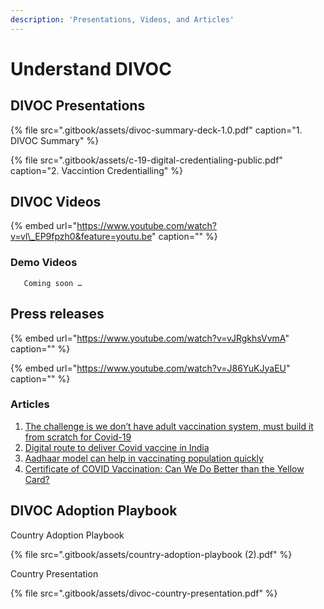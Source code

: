 ```yaml
---
description: 'Presentations, Videos, and Articles'
---
```


# Understand DIVOC

## DIVOC Presentations <a id="divoc-presentations"></a>

{% file src=".gitbook/assets/divoc-summary-deck-1.0.pdf" caption="1. DIVOC Summary" %}

{% file src=".gitbook/assets/c-19-digital-credentialing-public.pdf" caption="2. Vaccintion Credentialling" %}

## DIVOC Videos <a id="divoc-videos"></a>

{% embed url="https://www.youtube.com/watch?v=vl\_EP9fpzh0&feature=youtu.be" caption="" %}

### Demo Videos <a id="demo-videos"></a>

```text
   Coming soon …
```

## Press releases <a id="relevant-external-links"></a>

{% embed url="https://www.youtube.com/watch?v=vJRgkhsVvmA" caption="" %}

{% embed url="https://www.youtube.com/watch?v=J86YuKJyaEU" caption="" %}

### Articles <a id="articles"></a>

1. [The challenge is we don’t have adult vaccination system, must build it from scratch for Covid-19](https://indianexpress.com/article/india/nandan-nilekani-coronavirus-vaccine-tracker-health-sector-economy-6779867/)
2. [Digital route to deliver Covid vaccine in India](https://economictimes.indiatimes.com/markets/expert-view/nandan-nilekani-on-digital-route-to-deliver-covid-vaccine-in-india/articleshow/79208481.cms?from=mdr)
3. [Aadhaar model can help in vaccinating population quickly](https://government.economictimes.indiatimes.com/news/digital-india/aadhaar-model-can-help-in-vaccinating-population-quickly-infosys-chairman-nandan-nilekani/77757327)
4. [Certificate of COVID Vaccination: Can We Do Better than the Yellow Card?](https://www.cgdev.org/blog/certificate-covid-vaccination-can-we-do-better-yellow-card)

## DIVOC Adoption Playbook <a id="divoc-presentations"></a>

Country Adoption Playbook

{% file src=".gitbook/assets/country-adoption-playbook \(2\).pdf" %}

Country Presentation

{% file src=".gitbook/assets/divoc-country-presentation.pdf" %}

